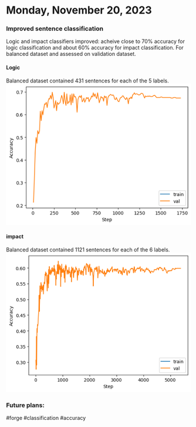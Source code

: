 # Monday, November 20, 2023

### Improved sentence classification
Logic and impact classifiers improved: acheive close to 70% accuracy for logic classification and about 60% accuracy for impact classification. For balanced dataset and assessed on validation dataset. 

#### Logic
Balanced dataset contained 431 sentences for each of the 5 labels.
![Alt text](image-2.png)

#### impact
Balanced dataset contained 1121 sentences for each of the 6 labels.
![Alt text](image-1.png)


### Future plans:


#forge
#classification
#accuracy